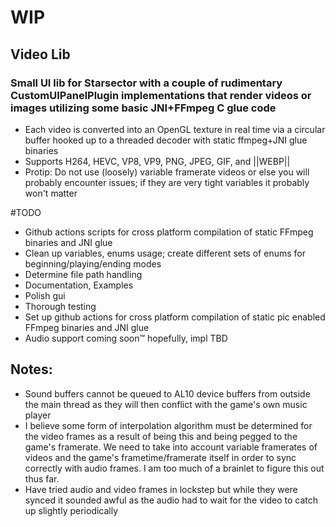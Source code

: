# **WIP**
## Video Lib
### Small UI lib for Starsector with a couple of rudimentary CustomUIPanelPlugin implementations that render videos or images utilizing some basic JNI+FFmpeg C glue code
- Each video is converted into an OpenGL texture in real time via a circular buffer hooked up to a threaded decoder with static ffmpeg+JNI glue binaries
- Supports H264, HEVC, VP8, VP9, PNG, JPEG, GIF, and ||WEBP||
- Protip: Do not use (loosely) variable framerate videos or else you will probably encounter issues; if they are very tight variables it probably won't matter

#TODO
- Github actions scripts for cross platform compilation of static FFmpeg binaries and JNI glue
- Clean up variables, enums usage; create different sets of enums for beginning/playing/ending modes
- Determine file path handling
- Documentation, Examples
- Polish gui
- Thorough testing
- Set up github actions for cross platform compilation of static pic enabled FFmpeg binaries and JNI glue
- Audio support coming soon™ hopefully, impl TBD

## Notes:
- Sound buffers cannot be queued to AL10 device buffers from outside the main thread as they will then conflict with the game's own music player
- I believe some form of interpolation algorithm must be determined for the video frames as a result of being this and being pegged to the game's framerate. We need to take into account variable framerates of videos and the game's frametime/framerate itself in order to sync correctly with audio frames. I am too much of a brainlet to figure this out thus far.
- Have tried audio and video frames in lockstep but while they were synced it sounded awful as the audio had to wait for the video to catch up slightly periodically